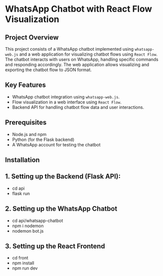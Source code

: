 # WhatsApp Chatbot with React Flow Visualization

## Project Overview
This project consists of a WhatsApp chatbot implemented using `whatsapp-web.js` and a web application for visualizing chatbot flows using `React Flow`. The chatbot interacts with users on WhatsApp, handling specific commands and responding accordingly. The web application allows visualizing and exporting the chatbot flow to JSON format.

## Key Features
- WhatsApp chatbot integration using `whatsapp-web.js`.
- Flow visualization in a web interface using `React Flow`.
- Backend API for handling chatbot flow data and user interactions.

## Prerequisites
- Node.js and npm
- Python (for the Flask backend)
- A WhatsApp account for testing the chatbot

## Installation

## 1. Setting up the Backend (Flask API):
  - cd api
  - flask run
   
## 2. Setting up the WhatsApp Chatbot
  - cd api/whatsapp-chatbot
  - npm i nodemon
  - nodemon bot.js
   
## 3. Setting up the React Frontend
   - cd front
   - npm install
   - npm run dev

